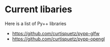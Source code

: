 # Current libaries

Here is a list of Py++ libraries

- https://github.com/curtispuetz/pypp-glfw
- https://github.com/curtispuetz/pypp-opengl
